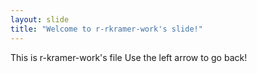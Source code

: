 ```yaml
---
layout: slide
title: "Welcome to r-rkramer-work's slide!"
---
```

This is r-kramer-work's file
Use the left arrow to go back!
